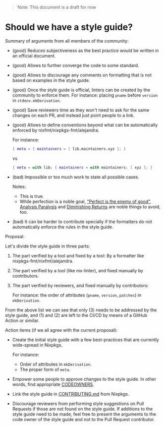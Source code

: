 > Note: This document is a draft for now

# Should we have a style guide?

Summary of arguments from all members of the community:

- (good) Reduces subjectiveness
  as the best practice
  would be written in an official document.

- (good) Allows to further converge the code to some standard.

- (good) Allows to discourage any comments on formatting
  that is not based on examples in the style guide.

- (good) Once the style guide is official,
  linters can be created by the community to enforce them.
  For instance: placing `pname` before `version` in `stdenv.mkDerivation`.

- (good) Save reviewers time
  as they won't need to ask for the same changes on each PR,
  and instead just point people to a link.

- (good) Allows to define conventions
  beyond what can be automatically enforced
  by nixfmt/nixpkgs-fmt/alejandra.

  For instance:

  ```nix
  { meta = { maintainers = [ lib.maintainers.xyz ]; }
  ```

  vs

  ```nix
  { meta = with lib; { maintainers = with maintainers; [ xyz ]; }
  ```

- (bad) Impossible or too much work to state all possible cases.

  Notes:

  - This is true.
  - While perfection is a noble goal,
    ["Perfect is the enemy of good"](https://en.wikipedia.org/wiki/Perfect_is_the_enemy_of_good),
    [Analysis Paralysis](https://en.wikipedia.org/wiki/Analysis_paralysis)
    and
    [Diminishing Returns](https://en.wikipedia.org/wiki/Diminishing_returns) are noble things to avoid, too.

- (bad) It can be harder to contribute
  specially if the formatters
  do not automatically enforce the rules in the style guide.

Proposal:

Let's divide the style guide in three parts:

1. The part verified by a tool and fixed by a tool:
   By a formatter like nixpkgs-fmt/nixfmt/alejandra.

1. The part verified by a tool (like nix-linter),
   and fixed manually by contributors.

1. The part verified by reviewers,
   and fixed manually by contributors:

   For instance: the order of attributes (`pname`, `version`, `patches`) in `mkDerivation`.

From the above list we can see that only (3)
needs to be addressed by the style guide,
and (1) and (2) are left to the CI/CD
by means of a GitHub Action or similar.

Action items (if we all agree with the current proposal):

- Create the initial style guide
  with a few best-practices that are currently wide-spread in Nixpkgs.

  For instance:

  - Order of attributes in `mkDerivation`.
  - The proper form of `meta`.

- Empower some people to approve changes to the style guide.
  In other words,
  find appropriate [CODEOWNERS](https://github.com/NixOS/nixpkgs/blob/master/.github/CODEOWNERS).

- Link the style guide in [CONTRIBUTING.md](https://github.com/NixOS/nixpkgs/blob/master/CONTRIBUTING.md)
  from Nixpkgs.

- Discourage reviewers from performing style suggestions
  on Pull Requests if those are not found on the style guide.
  If additions to the style guide need to be made,
  feel free to present the arguments to the code owner of the style guide
  and not to the Pull Request contributor.
